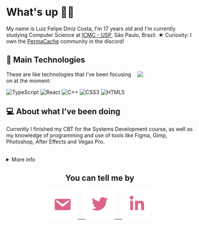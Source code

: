 # What's up 🖖🏽

My name is Luiz Felipe Diniz Costa, I'm 17 years old and I'm currently studying Computer Science at [ICMC - USP](https://www.icmc.usp.br/), São Paulo, Brazil.
★ Curiosity: I own the [PermaCache](https://discord.gg/UeutKXCBpG) community in the discord!

## :dart: Main Technologies

<img width="30%" align="right" src="https://github-readme-stats.vercel.app/api/top-langs/?username=lfelipediniz&bg_color=00000000&hide_border=true&title_color=82AAFF&text_color=82AAFF" />

These are like technologies that I've been focusing on at the moment:

![TypeScript](https://img.shields.io/badge/-Typescript-blue?&logo=typescript&logoColor=white)
![React](https://img.shields.io/badge/-React-0065b8?&logo=react)
![C++](https://img.shields.io/badge/C++-0081EB.svg?style=flat&logo=c%2B%2B)
![CSS3](https://img.shields.io/badge/-CSS3-0089c4?&logo=css3)
![HTML5](https://img.shields.io/badge/-HTML5-%23E44D27?&logo=html5&logoColor=ffffff)

## :computer: About what I've been doing

Currently I finished my CBT for the Systems Development course, as well as my knowledge of programming and use of tools like Figma, Gimp, Photoshop, After Effects and Vegas Pro.

</br>

<details>
    <summary markdown="span">More info</summary>
        <p align="center">
        <img  width="45%" src="http://github-readme-streak-stats.herokuapp.com?user=lfelipediniz&theme=blueberry&hide_border=true&date_format=M%20j%5B%2C%20Y%5D&background=FFFFFF00&dates=DD6387&currStreakLabel=82AAFF&currStreakNum=82AAFF"/> 
        <img  width="45%" src="https://github-readme-stats.vercel.app/api?username=lfelipediniz&show_icons=false&bg_color=00000000&hide_border=true&title_color=82AAFF&text_color=82AAFF"" /> </p>
        
</details>

<h2 align="center">You can tell me by</h2>

<p align="center">
                 
                
<a href="mailto:lfelipediniz@outlook.com">
<img width="80" src="https://raw.githubusercontent.com/lfelipediniz/lfelipediniz/6cb6a63f5e5dfae31c510ece8f39b6d2ac5aa444/images/mail.svg"> &nbsp; &nbsp;

<a href="https://twitter.com/lfdinizcosta">
<img width="80"src="https://raw.githubusercontent.com/lfelipediniz/lfelipediniz/b3591137d20bf46d53626458c49cd47508deab3b/images/twitter.svg"> &nbsp; &nbsp;

<a href="https://www.linkedin.com/in/lfelipediniz/">
<img width="80" src="https://raw.githubusercontent.com/lfelipediniz/lfelipediniz/b3591137d20bf46d53626458c49cd47508deab3b/images/linkedin.svg">
</p>
